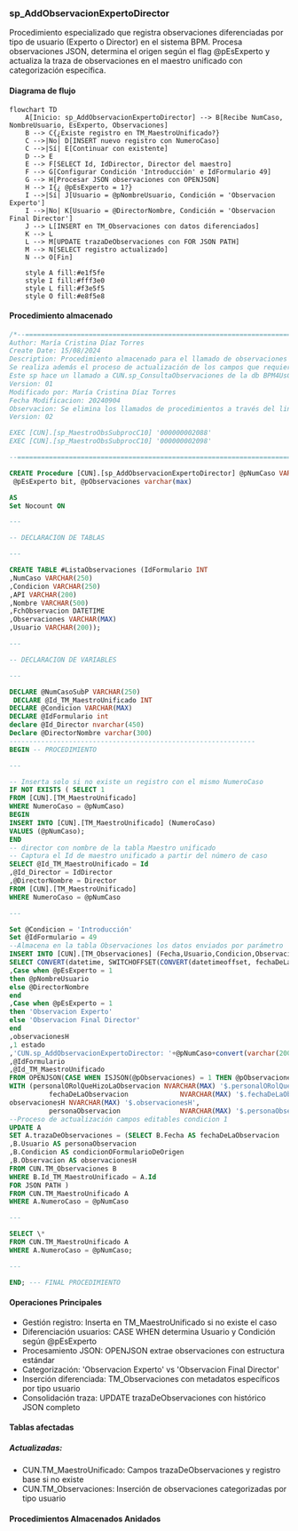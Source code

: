 ### sp_AddObservacionExpertoDirector

Procedimiento especializado que registra observaciones diferenciadas por tipo de usuario (Experto o Director) en el sistema BPM. Procesa observaciones JSON, determina el origen según el flag @pEsExperto y actualiza la traza de observaciones en el maestro unificado con categorización específica.

#### Diagrama de flujo

```mermaid
flowchart TD
    A[Inicio: sp_AddObservacionExpertoDirector] --> B[Recibe NumCaso, NombreUsuario, EsExperto, Observaciones]
    B --> C{¿Existe registro en TM_MaestroUnificado?}
    C -->|No| D[INSERT nuevo registro con NumeroCaso]
    C -->|Sí| E[Continuar con existente]
    D --> E
    E --> F[SELECT Id, IdDirector, Director del maestro]
    F --> G[Configurar Condición 'Introducción' e IdFormulario 49]
    G --> H[Procesar JSON observaciones con OPENJSON]
    H --> I{¿ @pEsExperto = 1?}
    I -->|Sí| J[Usuario = @pNombreUsuario, Condición = 'Observacion Experto']
    I -->|No| K[Usuario = @DirectorNombre, Condición = 'Observacion Final Director']
    J --> L[INSERT en TM_Observaciones con datos diferenciados]
    K --> L
    L --> M[UPDATE trazaDeObservaciones con FOR JSON PATH]
    M --> N[SELECT registro actualizado]
    N --> O[Fin]
    
    style A fill:#e1f5fe
    style I fill:#fff3e0
    style L fill:#f3e5f5
    style O fill:#e8f5e8
```
#### Procedimiento almacenado
```sql
/*--=================================================================================================================================================================
Author: María Cristina Díaz Torres
Create Date: 15/08/2024
Description: Procedimiento almacenado para el llamado de observaciones de los subprocesos (c/u de las condiciones) y realizar almacenamiento en TM_Observaciones
Se realiza además el proceso de actualización de los campos que requiera actualizar en cada condición en TM_MaestroUnificado
Este sp hace un llamado a CUN.sp_ConsultaObservaciones de la db BPM4UsCun
Version: 01
Modificado por: María Cristina Díaz Torres
Fecha Modificacion: 20240904
Observacion: Se elimina los llamados de procedimientos a través del link server.
Version: 02

EXEC [CUN].[sp_MaestroObsSubprocC10] '000000002088'
EXEC [CUN].[sp_MaestroObsSubprocC10] '000000002098'

--=================================================================================================================================================================\*/

CREATE Procedure [CUN].[sp_AddObservacionExpertoDirector] @pNumCaso VARCHAR(250), @pNombreUsuario varchar(500),  
 @pEsExperto bit, @pObservaciones varchar(max)

AS
Set Nocount ON

---

-- DECLARACION DE TABLAS

---

CREATE TABLE #ListaObservaciones (IdFormulario INT
,NumCaso VARCHAR(250)
,Condicion VARCHAR(250)
,API VARCHAR(200)
,Nombre VARCHAR(500)
,FchObservacion DATETIME
,Observaciones VARCHAR(MAX)
,Usuario VARCHAR(200));

---

-- DECLARACION DE VARIABLES

---

DECLARE @NumCasoSubP VARCHAR(250)  
 DECLARE @Id_TM_MaestroUnificado INT
DECLARE @Condicion VARCHAR(MAX)
DECLARE @IdFormulario int
declare @Id_Director nvarchar(450)
Declare @DirectorNombre varchar(300)
--------------------------------------------------------------
BEGIN -- PROCEDIMIENTO

---

-- Inserta solo si no existe un registro con el mismo NumeroCaso
IF NOT EXISTS ( SELECT 1
FROM [CUN].[TM_MaestroUnificado]
WHERE NumeroCaso = @pNumCaso)
BEGIN
INSERT INTO [CUN].[TM_MaestroUnificado] (NumeroCaso)
VALUES (@pNumCaso);
END
-- director con nombre de la tabla Maestro unificado
-- Captura el Id de maestro unificado a partir del número de caso
SELECT @Id_TM_MaestroUnificado = Id
,@Id_Director = IdDirector
,@DirectorNombre = Director
FROM [CUN].[TM_MaestroUnificado]
WHERE NumeroCaso = @pNumCaso

---

Set @Condicion = 'Introducción'
Set @IdFormulario = 49
--Almacena en la tabla Observaciones los datos enviados por parámetro
INSERT INTO [CUN].[TM_Observaciones] (Fecha,Usuario,Condicion,Observacion,Estado,Auditoria,IdFormulario,Id_TM_MaestroUnificado)
SELECT CONVERT(datetime, SWITCHOFFSET(CONVERT(datetimeoffset, fechaDeLaObservacion), DATENAME(TzOffset, SYSDATETIMEOFFSET())))
,Case when @pEsExperto = 1
then @pNombreUsuario
else @DirectorNombre
end
,Case when @pEsExperto = 1
then 'Observacion Experto'
else 'Observacion Final Director'
end
,observacionesH
,1 estado
,'CUN.sp_AddObservacionExpertoDirector: '+@pNumCaso+convert(varchar(200), getdate(), 121) Auditoria
,@IdFormulario
,@Id_TM_MaestroUnificado
FROM OPENJSON(CASE WHEN ISJSON(@pObservaciones) = 1 THEN @pObservaciones ELSE '[]' END) --valida que el campo C.Valor sea un JSON
WITH (personalORolQueHizoLaObservacion NVARCHAR(MAX) '$.personalORolQueHizoLaObservacion',
  		  fechaDeLaObservacion             NVARCHAR(MAX) '$.fechaDeLaObservacion',
observacionesH NVARCHAR(MAX) '$.observacionesH',
  		  personaObservacion               NVARCHAR(MAX) '$.personaObservacion')
--Proceso de actualización campos editables condicion 1
UPDATE A
SET A.trazaDeObservaciones = (SELECT B.Fecha AS fechaDeLaObservacion
,B.Usuario AS personaObservacion
,B.Condicion AS condicionOFormularioDeOrigen
,B.Observacion AS observacionesH
FROM CUN.TM_Observaciones B
WHERE B.Id_TM_MaestroUnificado = A.Id
FOR JSON PATH )
FROM CUN.TM_MaestroUnificado A
WHERE A.NumeroCaso = @pNumCaso

---

SELECT \*
FROM CUN.TM_MaestroUnificado A
WHERE A.NumeroCaso = @pNumCaso;

---

END; --- FINAL PROCEDIMIENTO
```
#### Operaciones Principales

- Gestión registro: Inserta en TM_MaestroUnificado si no existe el caso
- Diferenciación usuarios: CASE WHEN determina Usuario y Condición según @pEsExperto
- Procesamiento JSON: OPENJSON extrae observaciones con estructura estándar
- Categorización: 'Observacion Experto' vs 'Observacion Final Director'
- Inserción diferenciada: TM_Observaciones con metadatos específicos por tipo usuario
- Consolidación traza: UPDATE trazaDeObservaciones con histórico JSON completo

#### Tablas afectadas

##### Actualizadas:

- CUN.TM_MaestroUnificado: Campos trazaDeObservaciones y registro base si no existe
- CUN.TM_Observaciones: Inserción de observaciones categorizadas por tipo usuario

#### Procedimientos Almacenados Anidados